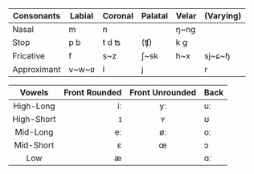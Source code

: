 | Consonants  | Labial | Coronal | Palatal | Velar | (Varying) |
|-------------|--------|---------|---------|-------|-----------|
| Nasal       |    m   |    n    |         |  ŋ~ng |           |
| Stop        |   p b  |  t d ʦ  |   (ʧ)   |  k g  |           |
| Fricative   |    f   |   s~z   |   ʃ~sk  |  h~x  |   sj\~ɕ~ɧ  |
| Approximant |  v~w~ʋ |    l    |    j    |       |     r     |

|   Vowels   | Front Rounded | Front Unrounded | Back |
|:----------:|--------------:|:---------------:|------|
| High-Long  |       iː      |        yː       |  uː  |
| High-Short |       ɪ       |        ʏ        |   ʊ  |
| Mid-Long   |       eː      |        øː       |  oː  |
| Mid-Short  |       ɛ       |        œ        |   ɔ  |
| Low        |       æ       |                 |  ɑː  |
